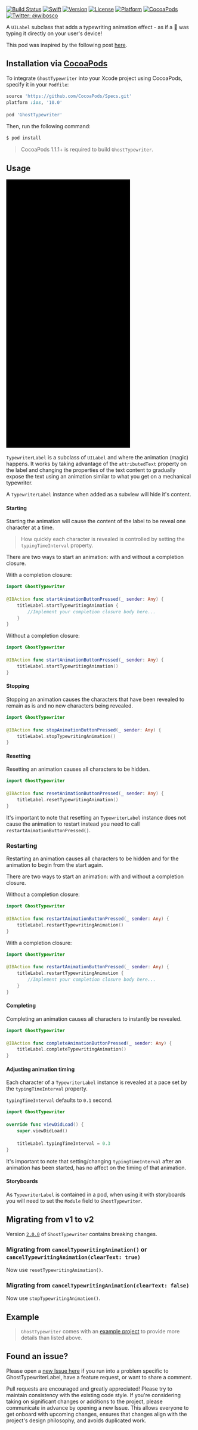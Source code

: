 [![Build Status](https://travis-ci.org/wibosco/GhostTypewriter.svg)](https://travis-ci.org/wibosco/GhostTypewriter)
<a href="https://swift.org"><img src="https://img.shields.io/badge/Swift-5.0-orange.svg?style=flat" alt="Swift" /></a>
[![Version](https://img.shields.io/cocoapods/v/GhostTypewriter.svg?style=flat)](http://cocoapods.org/pods/GhostTypewriter)
[![License](https://img.shields.io/cocoapods/l/GhostTypewriter.svg?style=flat)](http://cocoapods.org/pods/GhostTypewriter)
[![Platform](https://img.shields.io/cocoapods/p/GhostTypewriter.svg?style=flat)](http://cocoapods.org/pods/GhostTypewriter)
[![CocoaPods](https://img.shields.io/cocoapods/metrics/doc-percent/GhostTypewriter.svg)](http://cocoapods.org/pods/GhostTypewriter)
<a href="https://twitter.com/wibosco"><img src="https://img.shields.io/badge/twitter-@wibosco-blue.svg?style=flat" alt="Twitter: @wibosco" /></a>

A `UILabel` subclass that adds a typewriting animation effect - as if a 👻 was typing it directly on your user's device!

This pod was inspired by the following post [here](http://williamboles.me/ghost-typing-your-way-to-hollywood/).

## Installation via [CocoaPods](https://cocoapods.org/)

To integrate `GhostTypewriter` into your Xcode project using CocoaPods, specify it in your `Podfile`:

```ruby
source 'https://github.com/CocoaPods/Specs.git'
platform :ios, '10.0'

pod 'GhostTypewriter'
```

Then, run the following command:

```bash
$ pod install
```

> CocoaPods 1.1.1+ is required to build `GhostTypewriter`.

## Usage

![Animated Typing](typingAnimation.gif)

`TypewriterLabel` is a subclass of `UILabel` and where the animation (magic) happens. It works by taking advantage of the `attributedText` property on the label and changing the properties of the text content to gradually expose the text using an animation similar to what you get on a mechanical typewriter.

A `TypewriterLabel` instance when added as a subview will hide it's content.

#### Starting

Starting the animation will cause the content of the label to be reveal one character at a time.

> How quickly each character is revealed is controlled by setting the `typingTimeInterval` property.

There are two ways to start an animation: with and without a completion closure.

With a completion closure:

```swift
import GhostTypewriter

@IBAction func startAnimationButtonPressed(_ sender: Any) {
    titleLabel.startTypewritingAnimation {
        //Implement your completion closure body here...
    }
}
```

Without a completion closure:

```swift
import GhostTypewriter

@IBAction func startAnimationButtonPressed(_ sender: Any) {
    titleLabel.startTypewritingAnimation()
}
```

#### Stopping

Stopping an animation causes the characters that have been revealed to remain as is and no new characters being revealed.

```swift
import GhostTypewriter

@IBAction func stopAnimationButtonPressed(_ sender: Any) {
    titleLabel.stopTypewritingAnimation()
}
```

#### Resetting

Resetting an animation causes all characters to be hidden.

```swift
import GhostTypewriter

@IBAction func resetAnimationButtonPressed(_ sender: Any) {
    titleLabel.resetTypewritingAnimation()
}
```

It's important to note that resetting an `TypewriterLabel` instance does not cause the animation to restart instead you need to call `restartAnimationButtonPressed()`.

### Restarting

Restarting an animation causes all characters to be hidden and for the animation to begin from the start again.

There are two ways to start an animation: with and without a completion closure.

Without a completion closure:

```swift
import GhostTypewriter

@IBAction func restartAnimationButtonPressed(_ sender: Any) {
    titleLabel.restartTypewritingAnimation()
}
```

With a completion closure:

```swift
import GhostTypewriter

@IBAction func restartAnimationButtonPressed(_ sender: Any) {
    titleLabel.restartTypewritingAnimation {
        //Implement your completion closure body here...
    }
}
```

#### Completing

Completing an animation causes all characters to instantly be revealed.

```swift
import GhostTypewriter

@IBAction func completeAnimationButtonPressed(_ sender: Any) {
    titleLabel.completeTypewritingAnimation()
}
```

#### Adjusting animation timing

Each character of a `TypewriterLabel` instance is revealed at a pace set by the `typingTimeInterval` property.

`typingTimeInterval` defaults to `0.1` second.

```swift
import GhostTypewriter

override func viewDidLoad() {
    super.viewDidLoad()

    titleLabel.typingTimeInterval = 0.3
}
```

It's important to note that setting/changing `typingTimeInterval` after an animation has been started, has no affect on the timing of that animation.

#### Storyboards

As `TypewriterLabel` is contained in a pod, when using it with storyboards you will need to set the `Module` field to `GhostTypewriter`.

## Migrating from v1 to v2

Version [`2.0.0`](https://github.com/wibosco/GhostTypewriter/releases/tag/2.0.0) of `GhostTypewriter` contains breaking changes.

### Migrating from `cancelTypewritingAnimation()` or `cancelTypewritingAnimation(clearText: true)`

Now use `resetTypewritingAnimation()`.

### Migrating from `cancelTypewritingAnimation(clearText: false)`

Now use `stopTypewritingAnimation()`.

## Example

> `GhostTypewriter` comes with an [example project](https://github.com/wibosco/GhostTypewriter/tree/master/Example) to provide more details than listed above.

## Found an issue?

Please open a [new Issue here](https://github.com/wibosco/GhostTypewriterLabel/issues/new) if you run into a problem specific to GhostTypewriterLabel, have a feature request, or want to share a comment.

Pull requests are encouraged and greatly appreciated! Please try to maintain consistency with the existing code style. If you're considering taking on significant changes or additions to the project, please communicate in advance by opening a new Issue. This allows everyone to get onboard with upcoming changes, ensures that changes align with the project's design philosophy, and avoids duplicated work.
